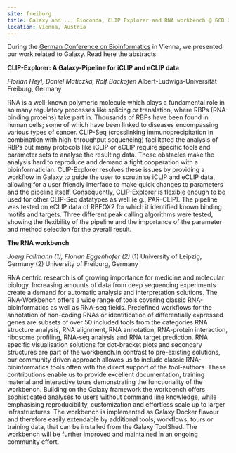 ```yaml
---
site: freiburg
title: Galaxy and ... Bioconda, CLIP Explorer and RNA workbench @ GCB 2018
location: Vienna, Austria
---
```


During the [German Conference on Bioinformatics](https://gcb2018.csb.univie.ac.at) in Vienna, we presented our work related to Galaxy. Read here the abstracts:

**CLIP-Explorer: A Galaxy-Pipeline for iCLIP and eCLIP data**

*Florian Heyl, Daniel Maticzka, Rolf Backofen* 
Albert-Ludwigs-Universität Freiburg, Germany

RNA is a well-known polymeric molecule which plays a fundamental role in so many regulatory processes like splicing or translation, where RBPs (RNA-binding proteins) take part in. Thousands of RBPs have been found in human cells; some of which have been linked to diseases encompassing various types of cancer. CLIP-Seq (crosslinking immunoprecipitation 
in combination with high-throughput sequencing) facilitated the analysis of RBPs but many protocols like iCLIP or eCLIP require specific tools and parameter sets to analyse the resulting data. These obstacles make the analysis hard to reproduce and demand a tight cooperation with a bioinformatician. CLIP-Explorer resolves these issues by providing a workflow in Galaxy to guide the user to scrutinise iCLIP and eCLIP data, allowing for a user friendly interface to make quick changes to parameters and the pipeline itself. Consequently, CLIP-Explorer is flexible enough to be used for other CLIP-Seq datatypes as well (e.g., PAR-CLIP). The pipeline was tested on eCLIP data of RBFOX2 for which it identified known binding motifs and targets. Three different peak calling algorithms were tested, showing the flexibility of the pipeline and the importance of the parameter and method selection for the overall result.



**The RNA workbench**

*Joerg Fallmann (1), Florian Eggenhofer (2)*
(1) University of Leipzig, Germany
(2) University of Freiburg, Germany

RNA centric research is of growing importance for medicine and molecular biology. Increasing amounts of data from deep sequencing experiments create a demand for automatic analysis and interpretation solutions. The RNA-Workbench offers a wide range of tools covering classic RNA-bioinformatics as well as RNA-seq fields. Predefined workflows for the annotation of non-coding RNAs or identification of differentially expressed genes are subsets of over 50 included tools from the categories RNA structure analysis, RNA alignment, RNA annotation, RNA-protein interaction, ribosome profiling,
RNA-seq analysis and RNA target prediction. RNA specific visualisation solutions for dot-bracket plots and secondary structures are part of the workbench.In contrast to pre-existing solutions, our community driven approach allowes us
to include classic RNA-bioinformatics tools often with the direct support of the tool-authors. These contributions enable us to provide excellent documentation, training material and interactive tours demonstrating the functionality of the
workbench. Building on the Galaxy framework the workbench offers sophisticated analyses to users without command line knowledge, while emphasising reproducibility, customization and effortless scale up to larger infrastructures. The workbench is implemented as Galaxy Docker flavour and therefore easily extendable by additional tools, workflows, tours or training data, that can be installed from the Galaxy ToolShed. The workbench will be further improved and maintained
in an ongoing community effort.
